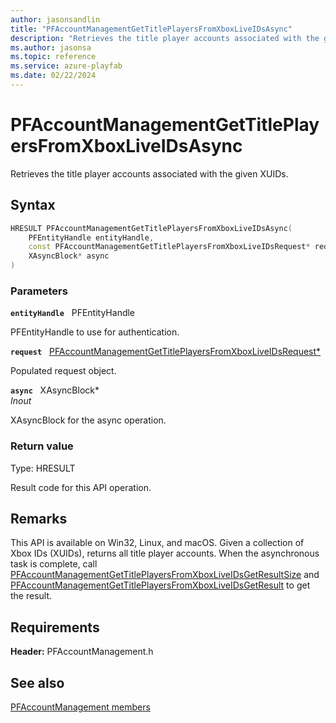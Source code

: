 ```yaml
---
author: jasonsandlin
title: "PFAccountManagementGetTitlePlayersFromXboxLiveIDsAsync"
description: "Retrieves the title player accounts associated with the given XUIDs."
ms.author: jasonsa
ms.topic: reference
ms.service: azure-playfab
ms.date: 02/22/2024
---
```


# PFAccountManagementGetTitlePlayersFromXboxLiveIDsAsync  

Retrieves the title player accounts associated with the given XUIDs.  

## Syntax  
  
```cpp
HRESULT PFAccountManagementGetTitlePlayersFromXboxLiveIDsAsync(  
    PFEntityHandle entityHandle,  
    const PFAccountManagementGetTitlePlayersFromXboxLiveIDsRequest* request,  
    XAsyncBlock* async  
)  
```  
  
### Parameters  
  
**`entityHandle`** &nbsp; PFEntityHandle  
  
PFEntityHandle to use for authentication.  
  
**`request`** &nbsp; [PFAccountManagementGetTitlePlayersFromXboxLiveIDsRequest*](../../pfaccountmanagementtypes/structs/pfaccountmanagementgettitleplayersfromxboxliveidsrequest.md)  
  
Populated request object.  
  
**`async`** &nbsp; XAsyncBlock*  
*_Inout_*  
  
XAsyncBlock for the async operation.  
  
  
### Return value
Type: HRESULT
  
Result code for this API operation.
  
## Remarks  
  
This API is available on Win32, Linux, and macOS. Given a collection of Xbox IDs (XUIDs), returns all title player accounts. When the asynchronous task is complete, call [PFAccountManagementGetTitlePlayersFromXboxLiveIDsGetResultSize](pfaccountmanagementgettitleplayersfromxboxliveidsgetresultsize.md) and [PFAccountManagementGetTitlePlayersFromXboxLiveIDsGetResult](pfaccountmanagementgettitleplayersfromxboxliveidsgetresult.md) to get the result.
  
## Requirements  
  
**Header:** PFAccountManagement.h
  
## See also  
[PFAccountManagement members](../pfaccountmanagement_members.md)  

  
  
